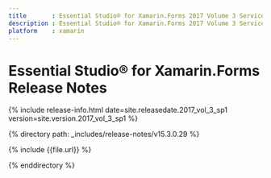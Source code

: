 ```yaml
---
title       : Essential Studio® for Xamarin.Forms 2017 Volume 3 Service Pack 1 Release Notes
description : Essential Studio® for Xamarin.Forms 2017 Volume 3 Service Pack 1 Release Notes
platform    : xamarin
---
```


# Essential Studio® for Xamarin.Forms Release Notes

{% include release-info.html date=site.releasedate.2017_vol_3_sp1 version=site.version.2017_vol_3_sp1 %} 

{% directory path: _includes/release-notes/v15.3.0.29 %}

{% include {{file.url}} %}

{% enddirectory %}